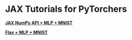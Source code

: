 # JAX Tutorials for PyTorchers

[**JAX NumPy API + MLP + MNIST**](https://github.com/basicv8vc/jax-tutorials-for-pytorchers/blob/main/jax-numpy-mlp-mnist-example.ipynb) 

[**Flax + MLP + MNIST**](https://github.com/basicv8vc/jax-tutorials-for-pytorchers/blob/main/flax-mlp-mnist-example.ipynb)
